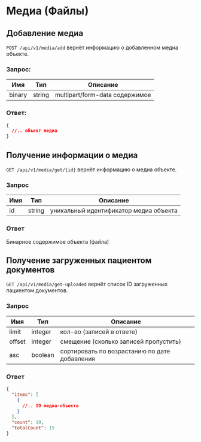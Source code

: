# Медиа (Файлы)

## Добавление медиа

`POST /api/v1/media/add` вернёт информацию о добавленном медиа объекте.

### Запрос:

Имя | Тип | Описание
--- | --- | ---
binary | string | multipart/form-data содержимое

### Ответ:

```json
{
  //.. объект медиа
}
```

## Получение информации о медиа

`GET /api/v1/media/get/{id}` вернёт информацию о медиа объекте.

### Запрос

Имя | Тип | Описание
--- | --- | ---
id | string | уникальный идентификатор медиа объекта

### Ответ

Бинарное содержимое объекта (файла)

## Получение загруженных пациентом документов

`GET /api/v1/media/get-uploaded` вернёт список ID загруженных пациентом документов.

### Запрос

Имя | Тип | Описание
--- | --- | ---
limit | integer | кол-во (записей в ответе)
offset | integer | смещение (сколько записей пропустить)
asc | boolean | сортировать по возрастанию по дате добавления

### Ответ

```json
{
  "items": [
    {
      //.. ID медиа-объекта
    }
  ],
  "count": 10,
  "totalCount": 15
}
```
